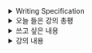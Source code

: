 <details>
<summary>Writing Specification</summary>
<div markdown="1">

>Date : 22.02.07
>
>강좌 분류 : Data Viz
>
>>강좌 번호 : 5-1
>>
>>제목 : Polar Coordinate
>
>>강좌 번호 : 5-2
>>
>>제목 : Pie Charts
>
>>강좌 번호 : 5-3
>>
>>제목 : 다양한 시각화 라이브러리
>
>강좌 분류 : DL Basic
>
>>강좌 번호 : 1
>>
>>제목 : 딥러닝 기본 용어 설명 - Historical Review
>
>>강좌 번호 : 2-1
>>
>>제목 : 뉴럴 네트워크 - MLP (Multi-Layer Perceptron)
>
>>강좌 번호 : 2-2
>>
>>제목 : MLP 구현

</div>
</details>

<details>
<summary>오늘 들은 강의 총평</summary>
<div markdown="1">

무슨 강의를 잔뜩 올리기 시작했다. 중요한 DL Basic부터 Data Viz 5강까지

정신 바짝 차리고 들어야한다.

일단 오늘은 다른 것을 좀 하느라 강의에 소홀했는데,

DL Basic은 실습강의 빼고는 pre-course 그대로인 것 같아 다행이다.

정리해둔 것이 있으니 그것 위주로 작성을 하고, Data Viz는 코드로 또 올려야지.

</div>
</details>

<details>
<summary>쓰고 싶은 내용</summary>
<div markdown="1">

Data Viz 강의 정리는 강의에 관한 코드를 별첨하는 것으로 대체하겠다.

Notion에다가 정리해봤는데 출력 그래프가 이상하게 나와서 포기했다.

1. DataViz.py -> 5-1강 코드

2. Polar.py -> 3-2강 코드

3. Pie.py -> 3-3강 코드

오늘의 DL Basic은 정말 특별히 정리할게 없었다.

차라리 나도 이게 오만이었으면 좋겠는데.. 그냥 여태껏 해온 것들이라서;;

</div>
</details>

<details>
<summary>강의 내용</summary>
<div markdown="1">

R-CNN 구현은 결국 실패했다.

....과정에서 AlexNet을 구현해보긴 했는데, 사실 실제 테스트를 해본 것은 아니라 아쉽긴 하다.

이름만 바꾸면 바로 AlexNet이 되겠지만 ㅋㅋ... 그럴 순 없지.

실습 강의를 듣다가 문득 떠오른게 있어 지난주 ResNet 코드를 수정했더니

드디어 Loss가 떨어지고 학습이 되는 것처럼 보인다.

Architecture를 CIFAR10에 맞게 수정하지 않은 문제점이 존재해 그것만 수정하면

대충 뚝딱뚝딱하고 Tensorboard같은거 달아서 Github Repo에 올릴수도 있을 것 같다.

차기 계획

1. Data Viz 코드 정리해서 올리기

2. DL Basic 3~6강 정리
   
3. 기본과제 + 심화과제ViT공부해보기
</div>
</details>

